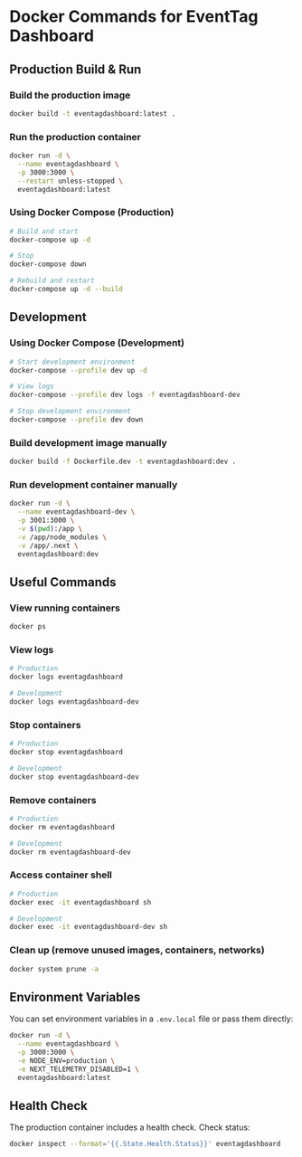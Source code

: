 # Docker Commands for EventTag Dashboard

## Production Build & Run

### Build the production image
```bash
docker build -t eventagdashboard:latest .
```

### Run the production container
```bash
docker run -d \
  --name eventagdashboard \
  -p 3000:3000 \
  --restart unless-stopped \
  eventagdashboard:latest
```

### Using Docker Compose (Production)
```bash
# Build and start
docker-compose up -d

# Stop
docker-compose down

# Rebuild and restart
docker-compose up -d --build
```

## Development

### Using Docker Compose (Development)
```bash
# Start development environment
docker-compose --profile dev up -d

# View logs
docker-compose --profile dev logs -f eventagdashboard-dev

# Stop development environment
docker-compose --profile dev down
```

### Build development image manually
```bash
docker build -f Dockerfile.dev -t eventagdashboard:dev .
```

### Run development container manually
```bash
docker run -d \
  --name eventagdashboard-dev \
  -p 3001:3000 \
  -v $(pwd):/app \
  -v /app/node_modules \
  -v /app/.next \
  eventagdashboard:dev
```

## Useful Commands

### View running containers
```bash
docker ps
```

### View logs
```bash
# Production
docker logs eventagdashboard

# Development
docker logs eventagdashboard-dev
```

### Stop containers
```bash
# Production
docker stop eventagdashboard

# Development
docker stop eventagdashboard-dev
```

### Remove containers
```bash
# Production
docker rm eventagdashboard

# Development
docker rm eventagdashboard-dev
```

### Access container shell
```bash
# Production
docker exec -it eventagdashboard sh

# Development
docker exec -it eventagdashboard-dev sh
```

### Clean up (remove unused images, containers, networks)
```bash
docker system prune -a
```

## Environment Variables

You can set environment variables in a `.env.local` file or pass them directly:

```bash
docker run -d \
  --name eventagdashboard \
  -p 3000:3000 \
  -e NODE_ENV=production \
  -e NEXT_TELEMETRY_DISABLED=1 \
  eventagdashboard:latest
```

## Health Check

The production container includes a health check. Check status:

```bash
docker inspect --format='{{.State.Health.Status}}' eventagdashboard
```

